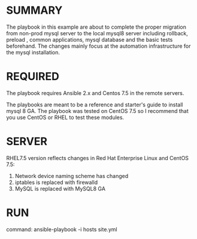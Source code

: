 # SUMMARY
The playbook in this example are about to complete the proper migration from 
non-prod mysql server to the local mysql8 server including rollback, preload
, common applications, mysql database and the basic tests beforehand. The changes 
mainly focus at the automation infrastructure for the mysql installation.

# REQUIRED
The playbook requires Ansible 2.x and Centos 7.5 in the remote servers.

The playbooks are meant to be a reference and starter's guide to install mysql 8 GA. 
The playbook was tested on CentOS 7.5 so I recommend that you use CentOS or RHEL 
to test these modules.

# SERVER
RHEL7.5 version reflects changes in Red Hat Enterprise Linux and CentOS 7.5:
1. Network device naming scheme has changed
2. iptables is replaced with firewalld
3. MySQL is replaced with MySQL8 GA

# RUN
command:
ansible-playbook -i hosts site.yml

